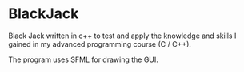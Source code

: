 # BlackJack
Black Jack written in c++ to test and apply the knowledge and skills I gained in my advanced programming course (C / C++).

The program uses SFML for drawing the GUI.